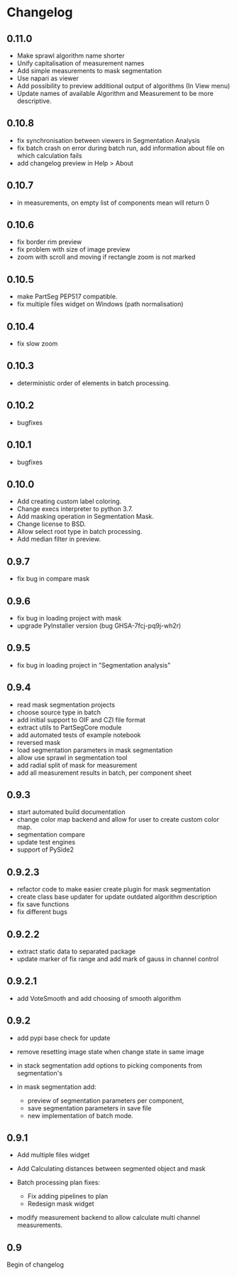 # Changelog

## 0.11.0
-   Make sprawl algorithm name shorter
-   Unify capitalisation of measurement names
-   Add simple measurements to mask segmentation
-   Use napari as viewer
-   Add possibility to preview additional output of algorithms (In View menu)
-   Update names of available Algorithm and Measurement to be more descriptive.

## 0.10.8
-   fix synchronisation between viewers in Segmentation Analysis
-   fix batch crash on error during batch run, add information about file on which calculation fails
-   add changelog preview in Help > About

## 0.10.7
-   in measurements, on empty list of components mean will return 0

## 0.10.6
-   fix border rim preview
-   fix problem with size of image preview
-   zoom with scroll and moving if rectangle zoom is not marked

## 0.10.5
-   make PartSeg PEP517 compatible.
-   fix multiple files widget on Windows (path normalisation)

## 0.10.4
-   fix slow zoom

## 0.10.3
-   deterministic order of elements in batch processing.

## 0.10.2
-   bugfixes

## 0.10.1
-   bugfixes

## 0.10.0
-   Add creating custom label coloring.
-   Change execs interpreter to python 3.7.
-   Add masking operation in Segmentation Mask.
-   Change license to BSD.
-   Allow select root type in batch processing.
-   Add median filter in preview.

## 0.9.7
-   fix bug in compare mask

## 0.9.6
-   fix bug in loading project with mask
-   upgrade PyInstaller version (bug  GHSA-7fcj-pq9j-wh2r)

## 0.9.5
-   fix bug in loading project in "Segmentation analysis"

## 0.9.4
-   read mask segmentation projects
-   choose source type in batch
-   add initial support to OIF and CZI file format
-   extract utils to PartSegCore module
-   add automated tests of example notebook
-   reversed mask
-   load segmentation parameters in mask segmentation
-   allow use sprawl in segmentation tool
-   add radial split of mask for measurement
-   add all measurement results in batch, per component sheet

## 0.9.3
-   start automated build documentation
-   change color map backend and allow for user to create custom color map.
-   segmentation compare
-   update test engines
-   support of PySide2

## 0.9.2.3
-   refactor code to make easier create plugin for mask segmentation
-   create class base updater for update outdated algorithm description
-   fix save functions
-   fix different bugs

## 0.9.2.2
-   extract static data to separated package
-   update marker of fix range and add mark of gauss in channel control

## 0.9.2.1
-   add VoteSmooth and add choosing of smooth algorithm

## 0.9.2
-   add pypi base check for update

-   remove resetting image state when change state in same image

-   in stack segmentation add options to picking components from segmentation's

-   in mask segmentation add:
    -   preview of segmentation parameters per component,
    -   save segmentation parameters in save file
    -   new implementation of batch mode.

## 0.9.1
-   Add multiple files widget

-   Add Calculating distances between segmented object and mask

-   Batch processing plan fixes:
    -   Fix adding pipelines to plan
    -   Redesign mask widget

-   modify measurement backend to allow calculate multi channel measurements.

## 0.9
Begin of changelog
